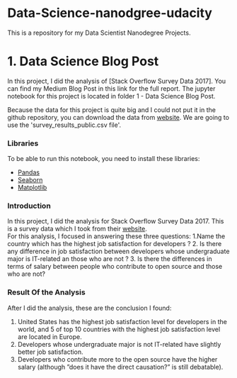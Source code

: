 # Data-Science-nanodgree-udacity

This is a repository for my Data Scientist Nanodegree Projects.

# 1. Data Science Blog Post
In this project, I did the analysis of [Stack Overflow Survey Data 2017]. You can find my Medium Blog Post in this link for the full report. The jupyter notebook for this project is located in folder 1 - Data Science Blog Post.

Because the data for this project is quite big and I could not put it in the github repository, you can download the data from [website](https://www.kaggle.com/stackoverflow/so-survey-2017). We are going to use the 'survey_results_public.csv file'.



### Libraries
To be able to run this notebook, you need to install these libraries:
- [Pandas](https://github.com/pandas-dev/pandas)
- [Seaborn](https://github.com/mwaskom/seaborn)
- [Matplotlib](https://github.com/matplotlib/matplotlib)

### Introduction
In this project, I did the analysis for Stack Overflow Survey Data 2017. This is a survey data which I took from their [website](https://insights.stackoverflow.com/survey). 
<br>
For this analysis, I focused in answering these three questions:
1.Name the  country which has the highest job satisfaction for developers ?
2. Is there any difference in job satisfaction between developers whose undergraduate major is IT-related an those who are not ?
3. Is there the differences in terms of salary between people who contribute to open source and those who are not?

### Result Of the Analysis
After I did the analysis, these are the conclusion I found:
1. United States has the highest job satisfaction level for developers in the world, and 5 of top 10 countries with the highest job satisfaction level are located in Europe.
2. Developers whose undergraduate major is not IT-related have slightly better job satisfaction.
3. Developers who contribute more to the open source have the higher salary (although ”does it have the direct causation?” is still debatable).

